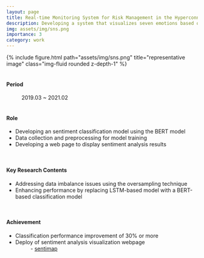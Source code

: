 ```yaml
---
layout: page
title: Real-time Monitoring System for Risk Management in the Hyperconnected Society
description: Developing a system that visualizes seven emotions based on messages collected by crawling social media data, categorized by region and period
img: assets/img/sns.png
importance: 3
category: work
---
```


<div class="row">
    <div class="col-sm mt-3 mt-md-0">
        {% include figure.html path="assets/img/sns.png" title="representative image" class="img-fluid rounded z-depth-1" %}
    </div>
</div>
<br>

<h4>Period</h4>
<dd>2019.03 ~ 2021.02</dd>
<br>

<h4>Role</h4>
<ul>
    <li>Developing an sentiment classification model using the BERT model</li>
    <li>Data collection and preprocessing for model training</li>
    <li>Developing a web page to display sentiment analysis results</li>
</ul>
<br>

<h4>Key Research Contents</h4>
<ul>
    <li>Addressing data imbalance issues using the oversampling technique</li>
    <li>Enhancing performance by replacing LSTM-based model with a BERT-based classification model</li>
</ul>
<br>

<h4>Achievement</h4>
<ul>
    <li>Classification performance improvement of 30% or more</li>
    <li>Deploy of sentiment analysis visualization webpage</li>
    <dd>- <a href="http://sentimap.hanyang.ac.kr/">sentimap</a></dd>
</ul>

